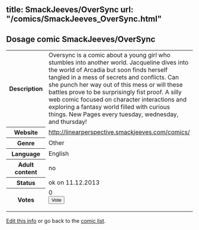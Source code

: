 title: SmackJeeves/OverSync
url: "/comics/SmackJeeves_OverSync.html"
---
Dosage comic SmackJeeves/OverSync
-----------------------------------------

<p id="msg"></p>
<script type="text/javascript">
if (window.location.search === '?edit_info_mail=sent_ok') {
  var elem = document.getElementById("msg");
  elem.innerHTML = 'Edited information sucessfully sent for review, which is usually done daily. Thanks!';
  elem.className = 'ok';
}
</script>
<table class="comicinfo">
<tr>
<th>Description</th><td>Oversync is a comic about a young girl who stumbles into another world. Jacqueline dives into the world of Arcadia but soon finds herself tangled in a mess of secrets and conflicts. Can she punch her way out of this mess or will these battles prove to be surprisingly fist proof. A silly web comic focused on character interactions and exploring a fantasy world filled with curious things. New Pages every tuesday, wednesday, and thursday!</td>
</tr>
<tr>
<th>Website</th><td><a href="http://linearperspective.smackjeeves.com/comics/">http://linearperspective.smackjeeves.com/comics/</a></td>
</tr>
<tr>
<th>Genre</th><td>Other</td>
</tr>
<tr>
<th>Language</th><td>English</td>
</tr>
<tr>
<th>Adult content</th><td>no</td>
</tr>
<tr>
<th>Status</th><td>ok on 11.12.2013</td>
</tr>
<tr>
<th>Votes</th><td>0
<form action="http://gaecounter.appspot.com/count/" method="POST">
<input name="name" type="hidden" value="SmackJeeves_OverSync"/>
<input name="uid" type="hidden" id="voteuid" value=""/>
<input type="submit" value="Vote"/>
</form>
</td>
</tr>
</table>
<script type="text/javascript">
var ua = navigator.userAgent;
document.getElementById("voteuid").value = ua.replace(/[^a-zA-Z0-9\._:]/g , "_");;
</script>

[Edit this info](SmackJeeves_OverSync_edit.html) or go back to the [comic list](../comic-index.html).
